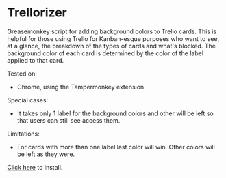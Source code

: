 # Trellorizer

Greasemonkey script for adding background colors to Trello cards. This is helpful for those using Trello for Kanban-esque purposes who want to see, at a glance, the breakdown of the types of cards and what's blocked. The background color of each card is determined by the color of the label applied to that card.

Tested on:

- Chrome, using the Tampermonkey extension

Special cases:

- It takes only 1 label for the background colors and other will be left so that users can still see access them.

Limitations:

- For cards with more than one label last color will win. Other colors will be left as they were.

[Click here](https://github.com/dholovnia/trellorizer/blob/master/trellorizer.js) to install.
